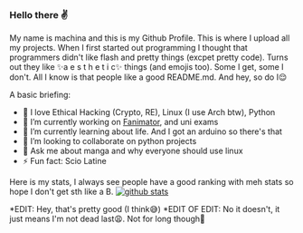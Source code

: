 ### Hello there ✌️

My name is machina and this is my Github Profile. This is where I upload all my projects. When I first started out programming I thought that programmers didn't like flash and pretty things (excpet pretty code). Turns out they like ✨a e s t h e t i c✨ things (and emojis too). Some I get, some I don't. All I know is that people like a good README.md. And hey, so do I😌

A basic briefing:

- 💙 I love Ethical Hacking (Crypto, RE), Linux (I use Arch btw), Python
- 🔭 I’m currently working on [Fanimator](https://github.com/Ckrielle/Faminator), and uni exams
- 🌱 I’m currently learning about life. And I got an arduino so there's that
- 👯 I’m looking to collaborate on python projects
- 💬 Ask me about manga and why everyone should use linux
- ⚡ Fun fact: Scio Latine

Here is my stats, I always see people have a good ranking with meh stats so hope I don't get sth like a B.
[![github stats](https://github-readme-stats.vercel.app/api?username=Ckrielle)](https://github.com/anuraghazra/github-readme-stats)

*EDIT: Hey, that's pretty good (I think😅)
*EDIT OF EDIT: No it doesn't, it just means I'm not dead last😩. Not for long though😤
